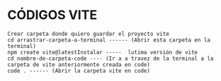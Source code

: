 # CÓDIGOS VITE

    Crear carpeta donde quiero guardar el proyecto vite
    cd arrastrar-carpeta-a-terminal ------ (Abrir esta carpeta en la terminal)
    npm create vite@latestInstalar -----  lutima versión de vite 
    cd nombre-de-carpeta-code ---- (Ir a a travez de la terminal a la carpeta de vite anteriormente creada en code)
    code . ------ (Abrir la carpeta vite en code)
   

